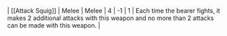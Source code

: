| [[Attack Squig]] | Melee | Melee | 4   | -1  | 1   | Each time the bearer fights, it makes 2 additional attacks with this weapon and no more than 2 attacks can be made with this weapon. | 